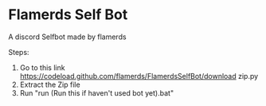 # Flamerds Self Bot
A discord Selfbot made by flamerds

Steps:

1. Go to this link https://codeload.github.com/flamerds/FlamerdsSelfBot/download zip.py
2. Extract the Zip file
3.  Run "run (Run this if haven't used bot yet).bat"
